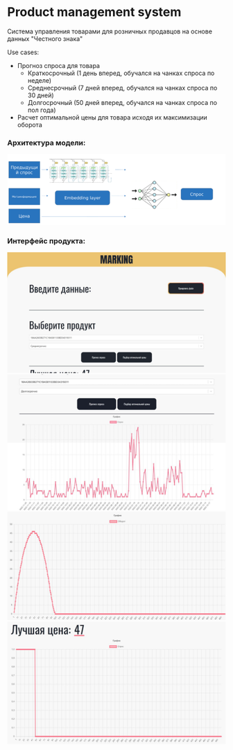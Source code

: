 # Product management system

Система управления товарами для розничных продавцов на основе данных "Честного знака"

Use cases:
* Прогноз спроса для товара
  * Краткосрочный (1 день вперед, обучался на чанках спроса по неделе)
  * Среднесрочный (7 дней вперед, обучался на чанках спроса по 30 дней)
  * Долгосрочный  (50 дней вперед, обучался на чанках спроса по пол года)
* Расчет оптимальной цены для товара исходя их максимизации оборота

### Архитектура модели:

![img.png](pictures_for_readme/img.png)


### Интерфейс продукта:

![img_3.png](pictures_for_readme/img_3.png)
![img_1.png](pictures_for_readme/img_1.png)
![img.png](pictures_for_readme/img_2.png)
![img.png](pictures_for_readme/img_4.png)
